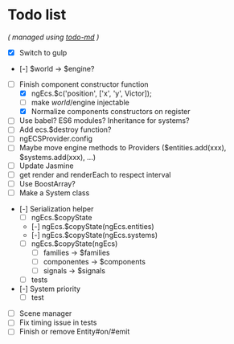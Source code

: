 # Todo list

_\( managed using [todo-md](https://github.com/Hypercubed/todo-md) \)_

- [x] Switch to gulp
- [-] $world -> $engine?
- [ ] Finish component constructor function
  - [x] ngEcs.$c('position', ['x', 'y', Victor]);
  - [ ] make $world/$engine injectable
  - [x] Normalize components constructors on register
- [ ] Use babel? ES6 modules?  Inheritance for systems?
- [ ] Add ecs.$destroy function?
- [ ] ngECSProvider.config
- [ ] Maybe move engine methods to Providers ($entities.add(xxx), $systems.add(xxx), ...)
- [ ] Update Jasmine
- [ ] get render and renderEach to respect interval
- [ ] Use BoostArray?
- [ ] Make a System class
- [-] Serialization helper
  - [ ] ngEcs.$copyState
  - [-] ngEcs.$copyState(ngEcs.entities)
  - [-] ngEcs.$copyState(ngEcs.systems)
  - [ ] ngEcs.$copyState(ngEcs)
    - [ ] families -> $families
    - [ ] componentes -> $components
    - [ ] signals -> $signals
  - [ ]  tests
- [-] System priority
  - [ ] test
- [ ] Scene manager
- [ ] Fix timing issue in tests
- [ ] Finish or remove Entity#on/#emit
